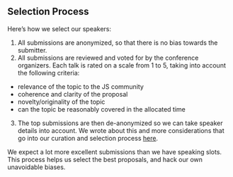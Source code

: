 ## Selection Process

Here’s how we select our speakers:

1. All submissions are anonymized, so that there is no bias towards the submitter.
2. All submissions are reviewed and voted for by the conference organizers. Each talk is rated on a scale from 1 to 5, taking into account the following criteria:
  * relevance of the topic to the JS community
  * coherence and clarity of the proposal
  * novelty/originality of the topic
  * can the topic be reasonably covered in the allocated time
3. The top submissions are then de-anonymized so we can take speaker details into account. We wrote about this and more considerations that go into our curation and selection process [here](https://blog.cssconf.eu/2015/08/15/a-talk-selection-process-explained/).

We expect a lot more excellent submissions than we have speaking slots. This process helps us select the best proposals, and hack our own unavoidable biases.
